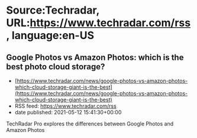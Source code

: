 # Source:Techradar, URL:https://www.techradar.com/rss, language:en-US

## Google Photos vs Amazon Photos: which is the best photo cloud storage?
 - [https://www.techradar.com/news/google-photos-vs-amazon-photos-which-cloud-storage-giant-is-the-best](https://www.techradar.com/news/google-photos-vs-amazon-photos-which-cloud-storage-giant-is-the-best)
 - RSS feed: https://www.techradar.com/rss
 - date published: 2021-05-12 15:41:30+00:00

TechRadar Pro explores the differences between Google Photos and Amazon Photos

